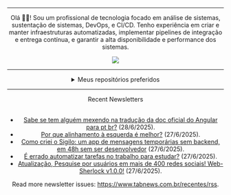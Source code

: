 <div align="center">
<hr>
<p>Olá 👋🏾! Sou um profissional de tecnologia focado em análise de sistemas, sustentação de sistemas, DevOps, e CI/CD. Tenho experiência em criar e manter infraestruturas automatizadas, implementar pipelines de integração e entrega contínua, e garantir a alta disponibilidade e performance dos sistemas.</p>
  <img src="https://media.giphy.com/media/yAGIvCiwPJn5C/giphy.gif">
<hr>
  <details>
  <summary>Meus repositórios preferidos</summary>
  <br />
  Alguns dos meus melhores repositórios:
  <br />
<br />
  <ul><li><a href=https://github.com/commitgeist/aluratube target="_blank" rel="noopener noreferrer">commitgeist/aluratube</a> (<b>0</b> ✨ and <b>0</b> 🍴): Aluratube - Desenvolvido durante a imersão React da Alura no final de 2022</li><li><a href=https://github.com/commitgeist/nlw-ia target="_blank" rel="noopener noreferrer">commitgeist/nlw-ia</a> (<b>0</b> ✨ and <b>0</b> 🍴): Projeto desenvolvido durante a NLW IA - Usando a API da OPENAI</li><li><a href=https://github.com/commitgeist/nlw-journey-ia target="_blank" rel="noopener noreferrer">commitgeist/nlw-journey-ia</a> (<b>0</b> ✨ and <b>0</b> 🍴): NLW IA - Agent de viagens usando python + langchain + GPT</li>
<li>More coming soon :).</li>
</ul>
  </details>
  <hr/>
    <summary>Recent Newsletters</summary>
  <br />
  <ul>
    <li><a href=https://www.tabnews.com.br/DevPunkDaSilva/sabe-se-tem-alguem-mexendo-na-traducao-da-doc-oficial-do-angular-para-pt-br target="_blank" rel="noopener noreferrer">Sabe se tem alguém mexendo na tradução da doc oficial do Angular para pt br?</a> (28/6/2025).</li><li><a href=https://www.tabnews.com.br/lukaslumiere/por-que-alinhamento-a-esquerda-e-melhor target="_blank" rel="noopener noreferrer">Por que alinhamento à esquerda é melhor?</a> (27/6/2025).</li><li><a href=https://www.tabnews.com.br/gustavohpss/como-criei-o-sigilo-um-app-de-mensagens-temporarias-sem-backend-em-48h-sem-ser-desenvolvedor target="_blank" rel="noopener noreferrer">Como criei o Sigilo: um app de mensagens temporárias sem backend, em 48h sem ser desenvolvedor</a> (27/6/2025).</li><li><a href=https://www.tabnews.com.br/MarcosZero/e-errado-automatizar-tarefas-no-trabalho-para-estudar target="_blank" rel="noopener noreferrer">É errado automatizar tarefas no trabalho para estudar?</a> (27/6/2025).</li><li><a href=https://www.tabnews.com.br/JuanMathewsRebelloSantos/atualizacao-pesquise-por-usuarios-em-mais-de-400-redes-sociais-web-sherlock-v1-0-0 target="_blank" rel="noopener noreferrer">Atualização, Pesquise por usuários em mais de 400 redes sociais! Web-Sherlock v1.0.0!</a> (27/6/2025).</li>
  </ul>
<p>Read more newsletter issues: <a href="https://www.tabnews.com.br/recentes/rss">https://www.tabnews.com.br/recentes/rss</a>.</p>
  </details>
